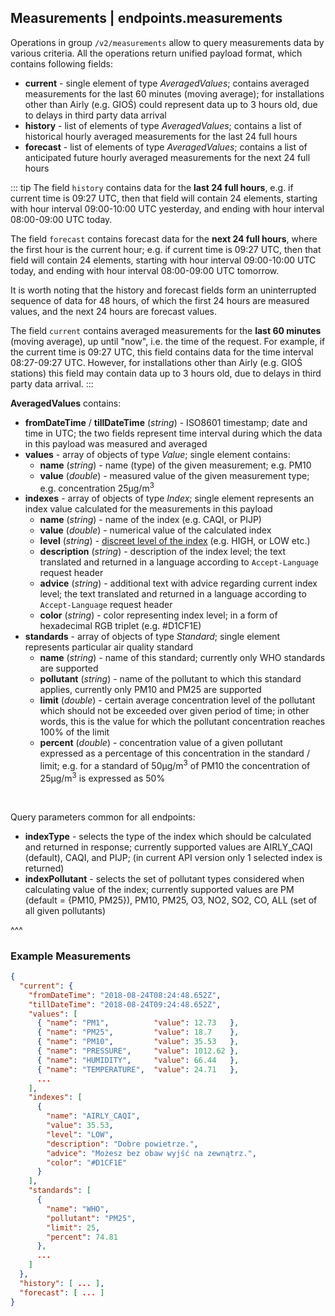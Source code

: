 ## Measurements | endpoints.measurements

Operations in group `/v2/measurements` allow to query measurements data by various criteria. All the operations return unified payload format, which contains following fields:
- **current** - single element of type _AveragedValues_; contains averaged measurements for the last 60 minutes (moving average); for installations other than Airly (e.g. GIOŚ) could represent data up to 3 hours old, due to delays in third party data arrival
- **history** - list of elements of type _AveragedValues_; contains a list of historical hourly averaged measurements for the last 24 full hours
- **forecast** - list of elements of type _AveragedValues_; contains a list of anticipated future hourly averaged measurements for the next 24 full hours

::: tip
The field `history` contains data for the **last 24 full hours**, e.g. if current time is 09:27 UTC, then that field will contain 24 elements, starting with hour interval 09:00-10:00 UTC yesterday, and ending with hour interval 08:00-09:00 UTC today.

The field `forecast` contains forecast data for the **next 24 full hours**, where the first hour is the current hour; e.g. if current time is 09:27 UTC, then that field will contain 24 elements, starting with hour interval 09:00-10:00 UTC today, and ending with hour interval 08:00-09:00 UTC tomorrow.

It is worth noting that the history and forecast fields form an uninterrupted sequence of data for 48 hours, of which the first 24 hours are measured values, and the next 24 hours are forecast values.

The field `current` contains averaged measurements for the **last 60 minutes** (moving average), up until "now", i.e. the time of the request. For example, if the current time is 09:27 UTC, this field contains data for the time interval 08:27-09:27 UTC. However, for installations other than Airly (e.g. GIOŚ stations) this field may contain data up to 3 hours old, due to delays in third party data arrival.
:::

**AveragedValues** contains:
- **fromDateTime** / **tillDateTime** (_string_) - ISO8601 timestamp; date and time in UTC; the two fields represent time interval during which the data in this payload was measured and averaged
- **values** - array of objects of type _Value_; single element contains:
    - **name** (_string_) - name (type) of the given measurement; e.g. PM10
    - **value** (_double_) - measured value of the given measurement type; e.g. concentration 25µg/m<sup>3</sup>
- **indexes** - array of objects of type _Index_; single element represents an index value calculated for the measurements in this payload
    - **name**  (_string_) - name of the index (e.g. CAQI, or PIJP)
    - **value** (_double_) - numerical value of the calculated index
    - **level** (_string_) - [discreet level of the index](#endpoints.meta.indexes) (e.g. HIGH, or LOW etc.)
    - **description** (_string_) - description of the index level; the text translated and returned in a language according to `Accept-Language` request header
    - **advice** (_string_) - additional text with advice regarding current index level; the text translated and returned in a language according to `Accept-Language` request header
    - **color** (_string_) - color representing index level; in a form of hexadecimal RGB triplet (e.g. #D1CF1E)
- **standards** - array of objects of type _Standard_; single element represents particular air quality standard
    - **name** (_string_) - name of this standard; currently only WHO standards are supported
    - **pollutant** (_string_) - name of the pollutant to which this standard applies, currently only PM10 and PM25 are supported
    - **limit** (_double_) - certain average concentration level of the pollutant which should not be exceeded over given period of time; in other words, this is the value for which the pollutant concentration reaches 100% of the limit
    - **percent** (_double_) - concentration value of a given pollutant expressed as a percentage of this concentration in the standard / limit; e.g. for a standard of 50μg/m<sup>3</sup> of PM10 the concentration of 25μg/m<sup>3</sup> is expressed as 50%

<p>&nbsp;</p>

Query parameters common for all endpoints:
- **indexType** - selects the type of the index which should be calculated and returned in response; currently supported values are AIRLY_CAQI (default), CAQI, and PIJP; (in current API version only 1 selected index is returned)
- **indexPollutant** - selects the set of pollutant types considered when calculating value of the index; currently supported values are PM (default = {PM10, PM25}), PM10, PM25, O3, NO2, SO2, CO, ALL (set of all given pollutants)

^^^

### Example Measurements

```json
{
  "current": {
    "fromDateTime": "2018-08-24T08:24:48.652Z",
    "tillDateTime": "2018-08-24T09:24:48.652Z",
    "values": [
      { "name": "PM1",          "value": 12.73   },
      { "name": "PM25",         "value": 18.7    },
      { "name": "PM10",         "value": 35.53   },
      { "name": "PRESSURE",     "value": 1012.62 },
      { "name": "HUMIDITY",     "value": 66.44   },
      { "name": "TEMPERATURE",  "value": 24.71   },
      ...
    ],
    "indexes": [
      {
        "name": "AIRLY_CAQI",
        "value": 35.53,
        "level": "LOW",
        "description": "Dobre powietrze.",
        "advice": "Możesz bez obaw wyjść na zewnątrz.",
        "color": "#D1CF1E"
      }
    ],
    "standards": [
      {
        "name": "WHO",
        "pollutant": "PM25",
        "limit": 25,
        "percent": 74.81
      },
      ...
    ]
  },
  "history": [ ... ],
  "forecast": [ ... ]
}
```
